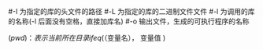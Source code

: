 #-I 为指定的库的头文件的路径
#-L 为指定的库的二进制文件文件
#-l 为调用的库的名称(-l 后面没有空格，直接加库名)
#-o 输出文件，生成的可执行程序的名称

$(pwd)：表示当前所在目录
ifeq ($（变量名）， 变量值 )